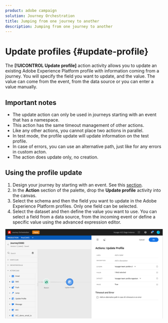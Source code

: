 ```yaml
---
product: adobe campaign
solution: Journey Orchestration
title: Jumping from one journey to another
description: Jumping from one journey to another
---
```


# Update profiles {#update-profile}

The **[!UICONTROL Update profile]** action activity allows you to update an existing Adobe Experience Platform profile with information coming from a journey. You will specify the field you want to update, and the value. The value can come from the event, from the data source or you can enter a value manually. 

## Important notes

* The update action can only be used in journeys starting with an event that has a namespace.
* This action has the same timeout management of other actions.
* Like any other actions, you cannot place two actions in parallel.
* In test mode, the profile update will update information on the test profile.  
* In case of errors, you can use an alternative path, just like for any errors in custom acton.
* The action does update only, no creation.

## Using the profile update

1. Design your journey by starting with an event. See this [section](../building-journeys/journey.md).
1. In the **Action** section of the palette, drop the **Update profile** activity into the canvas.
1. Select the schema and then the field you want to update in the Adobe Experience Platform profiles. Only one field can be selected. 
1. Select the dataset and then define the value you want to use. You can select a field from a data source, from the incoming event or define a specific value using the advanced expression editor.

![](../assets/profileupdate1.png)
